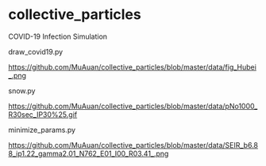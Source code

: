 # collective_particles
COVID-19 Infection Simulation

draw_covid19.py

https://github.com/MuAuan/collective_particles/blob/master/data/fig_Hubei_.png

snow.py

https://github.com/MuAuan/collective_particles/blob/master/data/pNo1000_R30sec_IP30%25.gif

minimize_params.py

https://github.com/MuAuan/collective_particles/blob/master/data/SEIR_b6.88_ip1.22_gamma2.01_N762_E01_I00_R03.41_.png
